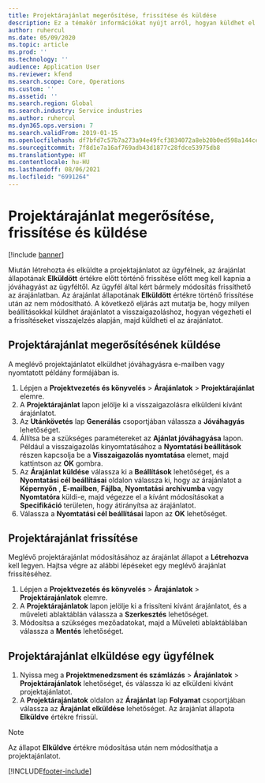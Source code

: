 ```yaml
---
title: Projektárajánlat megerősítése, frissítése és küldése
description: Ez a témakör információkat nyújt arról, hogyan küldhet el egy árajánlatot az ügyfélnek megerősítésre, módosíthatja azt a visszajelzések alapján, majd hogyan küldheti újra az árajánlatot.
author: ruhercul
ms.date: 05/09/2020
ms.topic: article
ms.prod: ''
ms.technology: ''
audience: Application User
ms.reviewer: kfend
ms.search.scope: Core, Operations
ms.custom: ''
ms.assetid: ''
ms.search.region: Global
ms.search.industry: Service industries
ms.author: ruhercul
ms.dyn365.ops.version: 7
ms.search.validFrom: 2019-01-15
ms.openlocfilehash: df7bfd7c57b7a273a94e49fcf3834072a8eb20b0ed598a144cefaff41e28a431
ms.sourcegitcommit: 7f8d1e7a16af769adb43d1877c28fdce53975db8
ms.translationtype: HT
ms.contentlocale: hu-HU
ms.lasthandoff: 08/06/2021
ms.locfileid: "6991264"
---
```

# <a name="confirm-update-and-send-a-project-quotation"></a>Projektárajánlat megerősítése, frissítése és küldése

[!include [banner](../includes/banner.md)]

Miután létrehozta és elküldte a projektajánlatot az ügyfélnek, az árajánlat állapotának **Elküldött** értékre előtt történő frissítése előtt meg kell kapnia a jóváhagyást az ügyféltől. Az ügyfél által kért bármely módosítás frissíthető az árajánlatban. Az árajánlat állapotának **Elküldött** értékre történő frissítése után az nem módosítható. A következő eljárás azt mutatja be, hogy milyen beállításokkal küldhet árajánlatot a visszaigazoláshoz, hogyan végezheti el a frissítéseket visszajelzés alapján, majd küldheti el az árajánlatot.

## <a name="send-a-project-quotation-confirmation"></a>Projektárajánlat megerősítésének küldése  

A meglévő projektajánlatot elküldhet jóváhagyásra e-mailben vagy nyomtatott példány formájában is. 

1. Lépjen a **Projektvezetés és könyvelés** > **Árajánlatok** > **Projektárajánlat** elemre. 
2. A **Projektárajánlat** lapon jelölje ki a visszaigazolásra elküldeni kívánt árajánlatot. 
3. Az **Utánkövetés** lap **Generálás** csoportjában válassza a **Jóváhagyás** lehetőséget. 
4. Állítsa be a szükséges paramétereket az **Ajánlat jóváhagyása** lapon. Például a visszaigazolás kinyomtatásához a **Nyomtatási beállítások** részen kapcsolja be a **Visszaigazolás nyomtatása** elemet, majd kattintson az **OK** gombra.
5. Az **Árajánlat küldése** válassza ki a **Beállítások** lehetőséget, és a **Nyomtatási cél beállításai** oldalon válassza ki, hogy az árajánlatot a **Képernyőn** , **E-mailben**, **Fájlba**, **Nyomtatási archívumba** vagy **Nyomtatóra** küldi-e, majd végezze el a kívánt módosításokat a **Specifikáció** területen, hogy átirányítsa az árajánlatot.
6. Válassza a **Nyomtatási cél beállításai** lapon az **OK** lehetőséget.  

## <a name="update-a-project-quotation"></a>Projektárajánlat frissítése

Meglévő projektárajánlat módosításához az árajánlat állapot a **Létrehozva** kell legyen. Hajtsa végre az alábbi lépéseket egy meglévő árajánlat frissítéséhez. 

1. Lépjen a **Projektvezetés és könyvelés** > **Árajánlatok** > **Projektárajánlatok** elemre.
2. A **Projektárajánlatok** lapon jelölje ki a frissíteni kívánt árajánlatot, és a műveleti ablaktáblán válassza a **Szerkesztés** lehetőséget.
3. Módosítsa a szükséges mezőadatokat, majd a Műveleti ablaktáblában válassza a **Mentés** lehetőséget.  

## <a name="send-a-project-quotation-to-a-customer"></a>Projektárajánlat elküldése egy ügyfélnek 

1. Nyissa meg a **Projektmenedzsment és számlázás** > **Árajánlatok** > **Projektárajánlatok** lehetőséget, és válassza ki az elküldeni kívánt projektajánlatot.
2. A **Projektárajánlatok** oldalon az **Árajánlat** lap **Folyamat** csoportjában válassza az **Árajánlat elküldése** lehetőséget. Az árajánlat állapota **Elküldve** értékre frissül.

> [!NOTE]
> Az állapot **Elküldve** értékre módosítása után nem módosíthatja a projektajánlatot.


[!INCLUDE[footer-include](../includes/footer-banner.md)]
